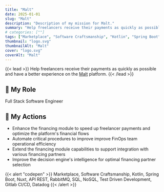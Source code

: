 ```yaml
---
title: "Malt"
date: 2025-01-01
slug: "Malt"
description: "Description of my mission for Malt."
summary: "Help freelancers receive their payments as quickly as possible and have a better experience on the [Malt](https://www.malt.com/) platform."
# categories: [""]
tags: ["Marketplace", "Software Craftsmanship", "Kotlin", "Spring Boot", "Nuxt", "API REST", "RabbitMQ", "SQL", "NoSQL", "Test Driven Development", "Gitlab CI/CD", "Datadog"]
thumbnail: "logo.svg"
thumbnailAlt: "Malt"
cover: "logo.svg"
coverAlt: "Malt"
---
```


{{< lead >}}
Help freelancers receive their payments as quickly as possible and have a better experience on the [Malt](https://www.malt.com/) platform.
{{< /lead >}}

## :necktie: My Role

Full Stack Software Engineer

## :dart: My Actions

* Enhance the financing module to speed up freelancer payments and optimize the platform's financial flows
* Automate critical procedures to improve improve FinOps team operational efficiency
* Extend the financing module capabilities to support integration with various financing partners
* Improve the decision engine's intelligence for optimal financing partner selection

{{< alert "codepen" >}}
Marketplace, Software Craftsmanship, Kotlin, Spring Boot, Nuxt, API REST, RabbitMQ, SQL, NoSQL,
Test Driven Development, Gitlab CI/CD, Datadog
{{< /alert >}}

